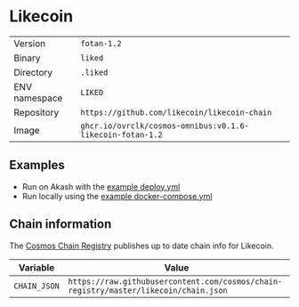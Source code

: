 # Likecoin

| | |
|---|---|
|Version|`fotan-1.2`|
|Binary|`liked`|
|Directory|`.liked`|
|ENV namespace|`LIKED`|
|Repository|`https://github.com/likecoin/likecoin-chain`|
|Image|`ghcr.io/ovrclk/cosmos-omnibus:v0.1.6-likecoin-fotan-1.2`|

## Examples

- Run on Akash with the [example deploy.yml](./deploy.yml)
- Run locally using the [example docker-compose.yml](./docker-compose.yml)

## Chain information

The [Cosmos Chain Registry](https://github.com/cosmos/chain-registry) publishes up to date chain info for Likecoin.

|Variable|Value|
|---|---|
|`CHAIN_JSON`|`https://raw.githubusercontent.com/cosmos/chain-registry/master/likecoin/chain.json`|
